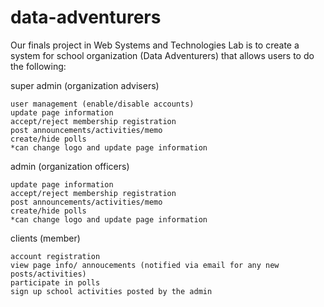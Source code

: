 # data-adventurers
Our finals project in Web Systems and Technologies Lab is to create a system for school organization (Data Adventurers) that allows users to do the following:



super admin (organization advisers)

	user management (enable/disable accounts)
	update page information
	accept/reject membership registration 
	post announcements/activities/memo
	create/hide polls
	*can change logo and update page information


admin (organization officers)

	update page information
	accept/reject membership registration 
	post announcements/activities/memo
	create/hide polls
	*can change logo and update page information
	
	
clients (member)

	account registration 
	view page info/ annoucements (notified via email for any new posts/activities)
	participate in polls
	sign up school activities posted by the admin

